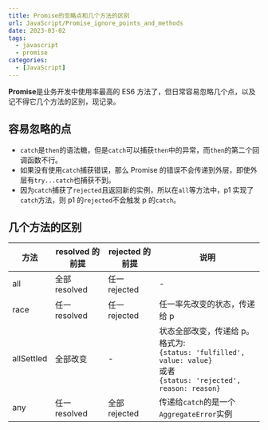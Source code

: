 ```yaml
---
title: Promise的忽略点和几个方法的区别
url: JavaScript/Promise_ignore_points_and_methods
date: 2023-03-02
tags:
  - javascript
  - promise
categories:
  - [JavaScript]
---
```


**Promise**是业务开发中使用率最高的 ES6 方法了，但日常容易忽略几个点，以及记不得它几个方法的区别，现记录。

## 容易忽略的点

- `catch`是`then`的语法糖，但是`catch`可以捕获`then`中的异常，而`then`的第二个回调函数不行。
- 如果没有使用`catch`捕获错误，那么 Promise 的错误不会传递到外层，即使外层有`try...catch`也捕获不到。
- 因为`catch`捕获了`rejected`且返回新的实例，所以在`all`等方法中，p1 实现了`catch`方法，则 p1 的`rejected`不会触发 p 的`catch`。

## 几个方法的区别

| 方法       | resolved 的前提 | rejected 的前提 | 说明                                                                                                                                 |
| ---------- | --------------- | --------------- | ------------------------------------------------------------------------------------------------------------------------------------ |
| all        | 全部 resolved   | 任一 rejected   | -                                                                                                                                    |
| race       | 任一 resolved   | 任一 rejected   | 任一率先改变的状态，传递给 p                                                                                                         |
| allSettled | 全部改变        | -               | 状态全部改变，传递给 p。格式为: <br /> `{status: 'fulfilled', value: value}` <br/> 或者 <br/> `{status: 'rejected', reason: reason}` |
| any        | 任一 resolved   | 全部 rejected   | 传递给`catch`的是一个`AggregateError`实例                                                                                            |
